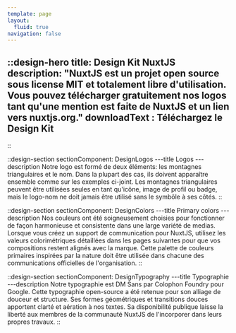 ```yaml
---
template: page
layout:
  fluid: true
navigation: false
---
```

::design-hero
title: Design Kit NuxtJS
description: "NuxtJS est un projet open source sous license MIT et totalement libre d'utilisation.
Vous pouvez télécharger gratuitement nos logos tant qu'une mention est faite de NuxtJS et un lien vers nuxtjs.org."
downloadText : Téléchargez le Design Kit
---
::

::design-section
sectionComponent: DesignLogos
---title
Logos
---description
Notre logo est formé de deux éléments: les montagnes triangulaires et le nom. Dans la plupart des cas, ils doivent apparaître ensemble comme sur les exemples ci-joint. Les montagnes triangulaires peuvent être utilisées seules en tant qu'icône, image de profil ou badge, mais le logo-nom ne doit jamais être utilisé sans le symbôle à ses côtés.
::

::design-section
sectionComponent: DesignColors
---title
Primary colors
---description
Nos couleurs ont été soigneusement choisies pour fonctionner de façon harmonieuse et consistente dans une large variété de medias. Lorsque vous créez un support de communication pour NuxtJS, utilisez les valeurs colorimétriques détaillées dans les pages suivantes pour que vos compositions restent alignés avec la marque. Cette palette de couleurs primaires inspirées par la nature doit être utilisée dans chacune des communications officielles de l'organisation.
::

::design-section
sectionComponent: DesignTypography
---title
Typographie
---description
Notre typographie est DM Sans par Colophon Foundry pour Google. Cette typographie open-source a été retenue pour son alliage de douceur et structure. Ses formes géométriques et transitions douces apportent clarté et aération à nos textes.
Sa disponibilité publique laisse la liberté aux membres de la communauté NuxtJS de l'incorporer dans leurs propres travaux.
::
